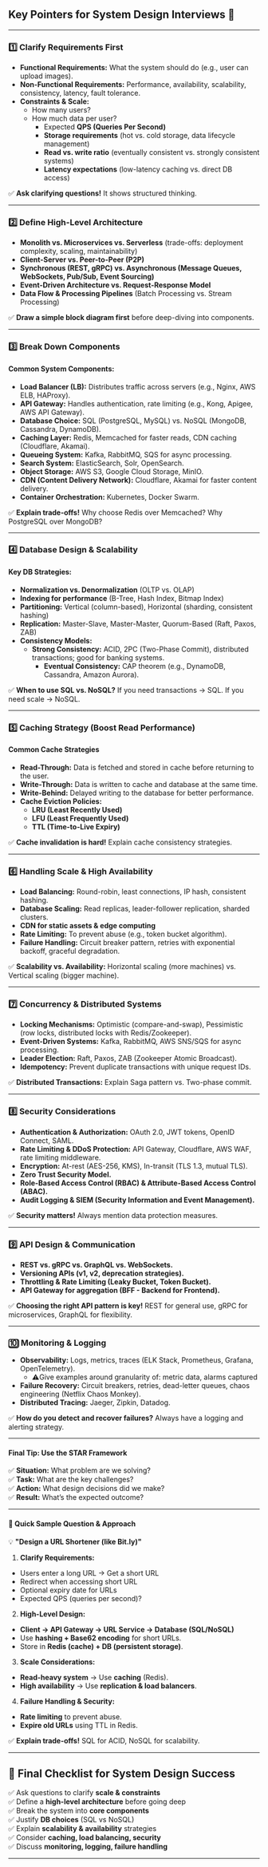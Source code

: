 ## **Key Pointers for System Design Interviews** 🚀

---

### **1️⃣ Clarify Requirements First**

- **Functional Requirements:** What the system should do (e.g., user can upload images).
- **Non-Functional Requirements:** Performance, availability, scalability, consistency, latency, fault tolerance.
- **Constraints & Scale:**
  - How many users?
  - How much data per user?
    - Expected **QPS (Queries Per Second)**
    - **Storage requirements** (hot vs. cold storage, data lifecycle management)
    - **Read vs. write ratio** (eventually consistent vs. strongly consistent systems)
    - **Latency expectations** (low-latency caching vs. direct DB access)

✅ **Ask clarifying questions!** It shows structured thinking.

---

### **2️⃣ Define High-Level Architecture**

- **Monolith vs. Microservices vs. Serverless** (trade-offs: deployment complexity, scaling, maintainability)
- **Client-Server vs. Peer-to-Peer (P2P)**
- **Synchronous (REST, gRPC) vs. Asynchronous (Message Queues, WebSockets, Pub/Sub, Event Sourcing)**
- **Event-Driven Architecture vs. Request-Response Model**
- **Data Flow & Processing Pipelines** (Batch Processing vs. Stream Processing)

✅ **Draw a simple block diagram first** before deep-diving into components.

---

### **3️⃣ Break Down Components**

#### **Common System Components:**

- **Load Balancer (LB):** Distributes traffic across servers (e.g., Nginx, AWS ELB, HAProxy).
- **API Gateway:** Handles authentication, rate limiting (e.g., Kong, Apigee, AWS API Gateway).
- **Database Choice:** SQL (PostgreSQL, MySQL) vs. NoSQL (MongoDB, Cassandra, DynamoDB).
- **Caching Layer:** Redis, Memcached for faster reads, CDN caching (Cloudflare, Akamai).
- **Queueing System:** Kafka, RabbitMQ, SQS for async processing.
- **Search System:** ElasticSearch, Solr, OpenSearch.
- **Object Storage:** AWS S3, Google Cloud Storage, MinIO.
- **CDN (Content Delivery Network):** Cloudflare, Akamai for faster content delivery.
- **Container Orchestration:** Kubernetes, Docker Swarm.

✅ **Explain trade-offs!** Why choose Redis over Memcached? Why PostgreSQL over MongoDB?

---

### **4️⃣ Database Design & Scalability**

#### **Key DB Strategies:**

- **Normalization vs. Denormalization** (OLTP vs. OLAP)
- **Indexing for performance** (B-Tree, Hash Index, Bitmap Index)
- **Partitioning:** Vertical (column-based), Horizontal (sharding, consistent hashing)
- **Replication:** Master-Slave, Master-Master, Quorum-Based (Raft, Paxos, ZAB)
- **Consistency Models:**
  - **Strong Consistency:** ACID, 2PC (Two-Phase Commit), distributed transactions; good for banking systems.
    - **Eventual Consistency:** CAP theorem (e.g., DynamoDB, Cassandra, Amazon Aurora).

✅ **When to use SQL vs. NoSQL?** If you need transactions → SQL. If you need scale → NoSQL.

---

### **5️⃣ Caching Strategy (Boost Read Performance)**

#### **Common Cache Strategies**

- **Read-Through:** Data is fetched and stored in cache before returning to the user.
- **Write-Through:** Data is written to cache and database at the same time.
- **Write-Behind:** Delayed writing to the database for better performance.
- **Cache Eviction Policies:**
    - **LRU (Least Recently Used)**
    - **LFU (Least Frequently Used)**
    - **TTL (Time-to-Live Expiry)**

✅ **Cache invalidation is hard!** Explain cache consistency strategies.

---

### **6️⃣ Handling Scale & High Availability**

- **Load Balancing:** Round-robin, least connections, IP hash, consistent hashing.
- **Database Scaling:** Read replicas, leader-follower replication, sharded clusters.
- **CDN for static assets & edge computing**
- **Rate Limiting:** To prevent abuse (e.g., token bucket algorithm).
- **Failure Handling:** Circuit breaker pattern, retries with exponential backoff, graceful degradation.

✅ **Scalability vs. Availability:** Horizontal scaling (more machines) vs. Vertical scaling (bigger machine).

---

### **7️⃣ Concurrency & Distributed Systems**

- **Locking Mechanisms:** Optimistic (compare-and-swap), Pessimistic (row locks, distributed locks with
  Redis/Zookeeper).
- **Event-Driven Systems:** Kafka, RabbitMQ, AWS SNS/SQS for async processing.
- **Leader Election:** Raft, Paxos, ZAB (Zookeeper Atomic Broadcast).
- **Idempotency:** Prevent duplicate transactions with unique request IDs.

✅ **Distributed Transactions:** Explain Saga pattern vs. Two-phase commit.

---

### **8️⃣ Security Considerations**

- **Authentication & Authorization:** OAuth 2.0, JWT tokens, OpenID Connect, SAML.
- **Rate Limiting & DDoS Protection:** API Gateway, Cloudflare, AWS WAF, rate limiting middleware.
- **Encryption:** At-rest (AES-256, KMS), In-transit (TLS 1.3, mutual TLS).
- **Zero Trust Security Model.**
- **Role-Based Access Control (RBAC) & Attribute-Based Access Control (ABAC).**
- **Audit Logging & SIEM (Security Information and Event Management).**

✅ **Security matters!** Always mention data protection measures.

---

### **9️⃣ API Design & Communication**

- **REST vs. gRPC vs. GraphQL vs. WebSockets.**
- **Versioning APIs (v1, v2, deprecation strategies).**
- **Throttling & Rate Limiting (Leaky Bucket, Token Bucket).**
- **API Gateway for aggregation (BFF - Backend for Frontend).**

✅ **Choosing the right API pattern is key!** REST for general use, gRPC for microservices, GraphQL for flexibility.

---

### **🔟 Monitoring & Logging**

- **Observability:** Logs, metrics, traces (ELK Stack, Prometheus, Grafana, OpenTelemetry).
  - ⚠️Give examples around granularity of: metric data, alarms captured
- **Failure Recovery:** Circuit breakers, retries, dead-letter queues, chaos engineering (Netflix Chaos Monkey).
- **Distributed Tracing:** Jaeger, Zipkin, Datadog.

✅ **How do you detect and recover failures?** Always have a logging and alerting strategy.

---

#### **Final Tip: Use the STAR Framework**

✅ **Situation:** What problem are we solving?  
✅ **Task:** What are the key challenges?  
✅ **Action:** What design decisions did we make?  
✅ **Result:** What’s the expected outcome?

---

#### **🔹 Quick Sample Question & Approach**

💡 **"Design a URL Shortener (like Bit.ly)"**

1. **Clarify Requirements:**

  - Users enter a long URL → Get a short URL
  - Redirect when accessing short URL
  - Optional expiry date for URLs
  - Expected QPS (queries per second)?

2. **High-Level Design:**

  - **Client → API Gateway → URL Service → Database (SQL/NoSQL)**
  - Use **hashing + Base62 encoding** for short URLs.
  - Store in **Redis (cache) + DB (persistent storage)**.

3. **Scale Considerations:**

  - **Read-heavy system** → Use **caching** (Redis).
  - **High availability** → Use **replication & load balancers**.

4. **Failure Handling & Security:**

  - **Rate limiting** to prevent abuse.
  - **Expire old URLs** using TTL in Redis.

✅ **Explain trade-offs!** SQL for ACID, NoSQL for scalability.

---

## **🚀 Final Checklist for System Design Success**

✅ Ask questions to clarify **scale & constraints**  
✅ Define a **high-level architecture** before going deep  
✅ Break the system into **core components**  
✅ Justify **DB choices** (SQL vs NoSQL)  
✅ Explain **scalability & availability** strategies  
✅ Consider **caching, load balancing, security**  
✅ Discuss **monitoring, logging, failure handling**

---
